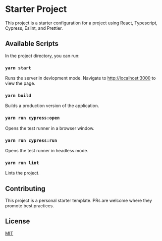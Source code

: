# Starter Project

This project is a starter configuration for a project using React, Typescript, Cypress, Eslint, and Prettier.

## Available Scripts

In the project directory, you can run:

### `yarn start`

Runs the server in devlopment mode. Navigate to <http://localhost:3000> to view the page.

### `yarn build`

Builds a production version of the application.

### `yarn run cypress:open`

Opens the test runner in a browser window.

### `yarn run cypress:run`

Opens the test runner in headless mode.

### `yarn run lint`

Lints the project.

## Contributing

This project is a personal starter template. PRs are welcome where they promote best practices.

## License

[MIT](https://choosealicense.com/licenses/mit/)
